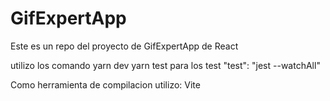 # GifExpertApp
Este es un repo del proyecto de GifExpertApp de React

utilizo los comando
yarn dev
yarn test para los test "test": "jest --watchAll"

Como herramienta de compilacion utilizo: Vite 